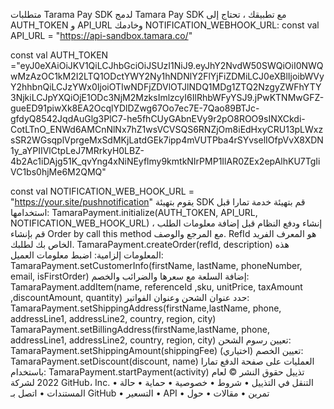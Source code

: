 متطلبات Tarama Pay SDK
لدمج Tamara Pay SDK مع تطبيقك ، تحتاج إلى AUTH_TOKEN و API_URL وخادمك NOTIFICATION_WEBHOOK_URL:
const val API_URL = "https://api-sandbox.tamara.co/"

const val AUTH_TOKEN ="eyJ0eXAiOiJKV1QiLCJhbGciOiJSUzI1NiJ9.eyJhY2NvdW50SWQiOiI0NWQwMzAzOC1kM2I2LTQ1ODctYWY2Ny1hNDNlY2FlYjFiZDMiLCJ0eXBlIjoibWVyY2hhbnQiLCJzYWx0IjoiOTIwNDFjZDVlOTJlNDQ1MDg1ZTQ2NzgyZWFhYTY3NjkiLCJpYXQiOjE1ODc3NjM2MzksImlzcyI6IlRhbWFyYSJ9.jPwKTNMwGFZ-gueED91piwXk8EA2OcqlYDlDZwg67Oo7ec7E-7Qao89BTJc-gfdyQ8542JqdAuGlg3PlC7-he5fhCUyGAbnEVy9r2pO8ROO9sINXCkdi-CotLTnO_ENWd6AMCnNlNx7hZ1wsVCVSQS6RNZjOm8iEdHxyCRU13pLWxzsSR2WGsqplVprgeMxSdMKjLatdGEk7ipp4mVUTPba4rSYvselIOfpVvX8XDN1y_aYPIIVlCtpLeJ7MRrkyH0LBZ-4b2Ac1iDAjg51K_qvYng4xNiNEyflmy9kmtkNIrPMP1IlAR0ZEx2epAlhKU7TgIiVC1bs0hjMe6M2QMQ"

const val NOTIFICATION_WEB_HOOK_URL = "https://your.site/pushnotification"
يقوم بتهيئة SDK
قم بتهيئة خدمة تمارا قبل استخدامها:
TamaraPayment.initialize(AUTH_TOKEN, API_URL, NOTIFICATION_WEB_HOOK_URL)
إنشاء ودفع النظام
قبل إضافة معلومات الطلب ، قم بإنشاء Order by call this method مع المرجع والوصف. RefId هو المعرف الفريد الخاص بك لطلبك.
TamaraPayment.createOrder(refId, description)
هذه المعلومات إلزامية:
اضبط معلومات العميل:
TamaraPayment.setCustomerInfo(firstName, lastName,
            phoneNumber, email, isFirstOrder)
إضافة السلعة مع سعرها والضرائب والخصم:
TamaraPayment.addItem(name, referenceId ,sku, unitPrice,
                    taxAmount ,discountAmount, quantity)
حدد عنوان الشحن وعنوان الفواتير:
TamaraPayment.setShippingAddress(firstName,lastName, phone,
                    addressLine1, addressLine2, country, region, city)
TamaraPayment.setBillingAddress(firstName,lastName, phone,
                    addressLine1, addressLine2, country, region, city)
تعيين رسوم الشحن:
TamaraPayment.setShippingAmount(shippingFee)
تعيين الخصم (اختياري):
TamaraPayment.setDiscount(discount, name)
العمليات على صفحة الدفع تمارا باستخدام:
TamaraPayment.startPayment(activity)
تذييل
حقوق النشر © لعام 2022 لشركة GitHub، Inc.
التنقل في التذييل
•	شروط
•	خصوصية
•	حماية
•	حالة
•	المستندات
•	اتصل بـ GitHub
•	التسعير
•	API
•	تمرين
•	مقالات
•	حول

